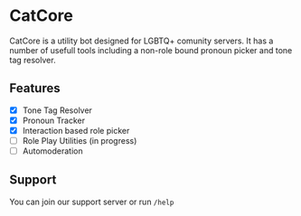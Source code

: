 # CatCore
CatCore is a utility bot designed for LGBTQ+ comunity servers. It has a number of usefull tools including a non-role bound pronoun picker and tone tag resolver.

## Features
- [x] Tone Tag Resolver
- [x] Pronoun Tracker
- [x] Interaction based role picker
- [ ] Role Play Utilities (in progress)
- [ ] Automoderation 

## Support
You can join our support server or run ``/help``
